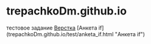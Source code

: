 # trepachkoDm.github.io
тестовое задание
[Верстка](https://trepachkodm.github.io/test/site.html "Верстка")
[Анкета if] (trepachkoDm.github.io/test/anketa_if.html "Анкета if")
